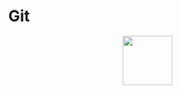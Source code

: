 # Git

<div id="header" align="center">
  <img src="https://kossoff.ru/sites/kossoff.ru/files/styles/in_article/public/field/image/Git-Icon-1788C.png?itok=xnhD98xZ" width="90"/>
</div>
